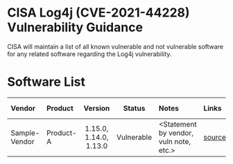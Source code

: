 #  CISA Log4j (CVE-2021-44228) Vulnerability Guidance

CISA will maintain a list of all known vulnerable and not vulnerable software for any related software regarding the Log4j vulnerability.

# Software List

| Vendor        | Product         | Version         | Status          | Notes           | Links |  Date Last Updated |
|:--------------|:----------------|:---------------:|:---------------:|:----------------|:------|-------------------:|
| Sample-Vendor | Product-A       | 1.15.0, 1.14.0, 1.13.0 | Vulnerable | <Statement by vendor, vuln note, etc.>|[source](https://fakelink.com) | 12/11/2021|
